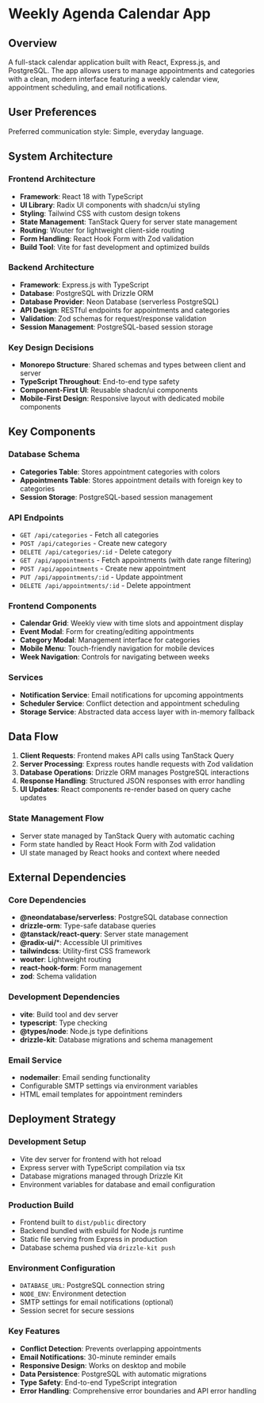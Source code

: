 # Weekly Agenda Calendar App

## Overview

A full-stack calendar application built with React, Express.js, and PostgreSQL. The app allows users to manage appointments and categories with a clean, modern interface featuring a weekly calendar view, appointment scheduling, and email notifications.

## User Preferences

Preferred communication style: Simple, everyday language.

## System Architecture

### Frontend Architecture
- **Framework**: React 18 with TypeScript
- **UI Library**: Radix UI components with shadcn/ui styling
- **Styling**: Tailwind CSS with custom design tokens
- **State Management**: TanStack Query for server state management
- **Routing**: Wouter for lightweight client-side routing
- **Form Handling**: React Hook Form with Zod validation
- **Build Tool**: Vite for fast development and optimized builds

### Backend Architecture
- **Framework**: Express.js with TypeScript
- **Database**: PostgreSQL with Drizzle ORM
- **Database Provider**: Neon Database (serverless PostgreSQL)
- **API Design**: RESTful endpoints for appointments and categories
- **Validation**: Zod schemas for request/response validation
- **Session Management**: PostgreSQL-based session storage

### Key Design Decisions
- **Monorepo Structure**: Shared schemas and types between client and server
- **TypeScript Throughout**: End-to-end type safety
- **Component-First UI**: Reusable shadcn/ui components
- **Mobile-First Design**: Responsive layout with dedicated mobile components

## Key Components

### Database Schema
- **Categories Table**: Stores appointment categories with colors
- **Appointments Table**: Stores appointment details with foreign key to categories
- **Session Storage**: PostgreSQL-based session management

### API Endpoints
- `GET /api/categories` - Fetch all categories
- `POST /api/categories` - Create new category
- `DELETE /api/categories/:id` - Delete category
- `GET /api/appointments` - Fetch appointments (with date range filtering)
- `POST /api/appointments` - Create new appointment
- `PUT /api/appointments/:id` - Update appointment
- `DELETE /api/appointments/:id` - Delete appointment

### Frontend Components
- **Calendar Grid**: Weekly view with time slots and appointment display
- **Event Modal**: Form for creating/editing appointments
- **Category Modal**: Management interface for categories
- **Mobile Menu**: Touch-friendly navigation for mobile devices
- **Week Navigation**: Controls for navigating between weeks

### Services
- **Notification Service**: Email notifications for upcoming appointments
- **Scheduler Service**: Conflict detection and appointment scheduling
- **Storage Service**: Abstracted data access layer with in-memory fallback

## Data Flow

1. **Client Requests**: Frontend makes API calls using TanStack Query
2. **Server Processing**: Express routes handle requests with Zod validation
3. **Database Operations**: Drizzle ORM manages PostgreSQL interactions
4. **Response Handling**: Structured JSON responses with error handling
5. **UI Updates**: React components re-render based on query cache updates

### State Management Flow
- Server state managed by TanStack Query with automatic caching
- Form state handled by React Hook Form with Zod validation
- UI state managed by React hooks and context where needed

## External Dependencies

### Core Dependencies
- **@neondatabase/serverless**: PostgreSQL database connection
- **drizzle-orm**: Type-safe database queries
- **@tanstack/react-query**: Server state management
- **@radix-ui/***: Accessible UI primitives
- **tailwindcss**: Utility-first CSS framework
- **wouter**: Lightweight routing
- **react-hook-form**: Form management
- **zod**: Schema validation

### Development Dependencies
- **vite**: Build tool and dev server
- **typescript**: Type checking
- **@types/node**: Node.js type definitions
- **drizzle-kit**: Database migrations and schema management

### Email Service
- **nodemailer**: Email sending functionality
- Configurable SMTP settings via environment variables
- HTML email templates for appointment reminders

## Deployment Strategy

### Development Setup
- Vite dev server for frontend with hot reload
- Express server with TypeScript compilation via tsx
- Database migrations managed through Drizzle Kit
- Environment variables for database and email configuration

### Production Build
- Frontend built to `dist/public` directory
- Backend bundled with esbuild for Node.js runtime
- Static file serving from Express in production
- Database schema pushed via `drizzle-kit push`

### Environment Configuration
- `DATABASE_URL`: PostgreSQL connection string
- `NODE_ENV`: Environment detection
- SMTP settings for email notifications (optional)
- Session secret for secure sessions

### Key Features
- **Conflict Detection**: Prevents overlapping appointments
- **Email Notifications**: 30-minute reminder emails
- **Responsive Design**: Works on desktop and mobile
- **Data Persistence**: PostgreSQL with automatic migrations
- **Type Safety**: End-to-end TypeScript integration
- **Error Handling**: Comprehensive error boundaries and API error handling